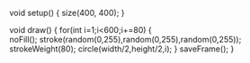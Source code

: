 void setup() {
  size(400, 400);
}

void draw()
{
  for(int i=1;i<600;i+=80)
  {    
     noFill();
     stroke(random(0,255),random(0,255),random(0,255));
     strokeWeight(80);
     circle(width/2,height/2,i);
  }
  saveFrame();
}
  
